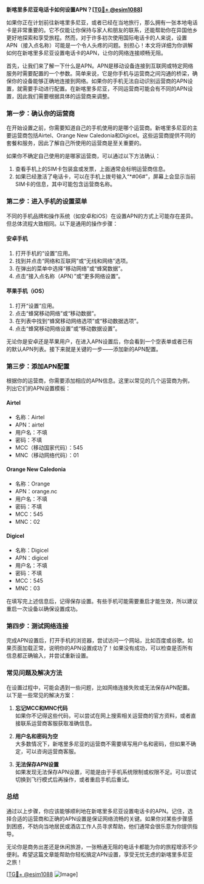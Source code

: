 **新喀里多尼亚电话卡如何设置APN？[[TG💪+ @esim1088](https://t.me/s/esim1088)]**

如果你正在计划前往新喀里多尼亚，或者已经在当地旅行，那么拥有一张本地电话卡是非常重要的。它不仅能让你保持与家人和朋友的联系，还能帮助你在异国他乡更好地探索和享受旅程。然而，对于许多初次使用国际电话卡的人来说，设置APN（接入点名称）可能是一个令人头疼的问题。别担心！本文将详细为你讲解如何在新喀里多尼亚设置电话卡的APN，让你的网络连接顺畅无阻。

首先，让我们来了解一下什么是APN。APN是移动设备连接到互联网或特定网络服务时需要配置的一个参数。简单来说，它是你手机与运营商之间沟通的桥梁，确保你的设备能够正确地连接到网络。如果你的手机无法自动识别运营商的APN设置，就需要手动进行配置。在新喀里多尼亚，不同运营商可能会有不同的APN设置，因此我们需要根据具体的运营商来调整。

### **第一步：确认你的运营商**
在开始设置之前，你需要知道自己的手机使用的是哪个运营商。新喀里多尼亚的主要运营商包括Airtel、Orange New Caledonia和Digicel。这些运营商提供不同的套餐和服务，因此了解自己所使用的运营商是至关重要的。

如果你不确定自己使用的是哪家运营商，可以通过以下方法确认：
1. 查看手机上的SIM卡包装盒或发票，上面通常会标明运营商信息。
2. 如果已经激活了电话卡，可以在手机上拨号输入“*#06#”，屏幕上会显示当前SIM卡的信息，其中可能包含运营商名称。

### **第二步：进入手机的设置菜单**
不同的手机品牌和操作系统（如安卓和iOS）在设置APN的方式上可能存在差异。但总体流程大致相同。以下是通用的操作步骤：

#### **安卓手机**
1. 打开手机的“设置”应用。
2. 找到并点击“网络和互联网”或“无线和网络”选项。
3. 在弹出的菜单中选择“移动网络”或“蜂窝数据”。
4. 点击“接入点名称（APN）”或“更多网络设置”。

#### **苹果手机（iOS）**
1. 打开“设置”应用。
2. 点击“蜂窝移动网络”或“移动数据”。
3. 在列表中找到“蜂窝移动网络选项”或“移动数据选项”。
4. 点击“蜂窝移动网络设置”或“移动数据设置”。

无论你是安卓还是苹果用户，在进入APN设置后，你会看到一个空表单或者已有的默认APN列表。接下来就是关键的一步——添加新的APN配置。

### **第三步：添加APN配置**
根据你的运营商，你需要添加相应的APN信息。这里以常见的几个运营商为例，列出它们的APN设置模板：

#### **Airtel**
- 名称：Airtel
- APN：airtel
- 用户名：不填
- 密码：不填
- MCC（移动国家代码）：545
- MNC（移动网络代码）：01

#### **Orange New Caledonia**
- 名称：Orange
- APN：orange.nc
- 用户名：不填
- 密码：不填
- MCC：545
- MNC：02

#### **Digicel**
- 名称：Digicel
- APN：digicel
- 用户名：不填
- 密码：不填
- MCC：545
- MNC：03

在填写完上述信息后，记得保存设置。有些手机可能需要重启才能生效，所以建议重启一次设备以确保设置成功。

### **第四步：测试网络连接**
完成APN设置后，打开手机的浏览器，尝试访问一个网站，比如百度或谷歌。如果页面加载正常，说明你的APN设置成功了！如果没有成功，可以检查是否所有信息都正确输入，并尝试重新设置。

### **常见问题及解决方法**
在设置过程中，可能会遇到一些问题，比如网络连接失败或无法保存APN配置。以下是一些常见的解决方案：

1. **忘记MCC和MNC代码**  
   如果你不记得这些代码，可以尝试在网上搜索相关运营商的官方资料，或者直接联系运营商客服获取准确信息。

2. **用户名和密码为空**  
   大多数情况下，新喀里多尼亚的运营商不需要填写用户名和密码，但如果不确定，可以咨询运营商客服。

3. **无法保存APN设置**  
   如果发现无法保存APN设置，可能是由于手机系统限制或权限不足。可以尝试切换到飞行模式后再操作，或者重启手机后重试。

### **总结**
通过以上步骤，你应该能够顺利地在新喀里多尼亚设置电话卡的APN。记住，选择合适的运营商和正确的APN设置是保证网络流畅的关键。如果你对某些步骤感到困惑，不妨向当地居民或酒店工作人员寻求帮助，他们通常会很乐意为你提供指导。

无论你是商务出差还是休闲旅游，一张畅通无阻的电话卡都能为你的旅程增添不少便利。希望这篇文章能帮助你轻松搞定APN设置，享受无忧无虑的新喀里多尼亚之旅！

[[TG💪+ @esim1088](https://t.me/s/esim1088) ![Image](https://i.postimg.cc/4NQfJmqS/Snipaste-2025-05-13-00-14-12.png)]